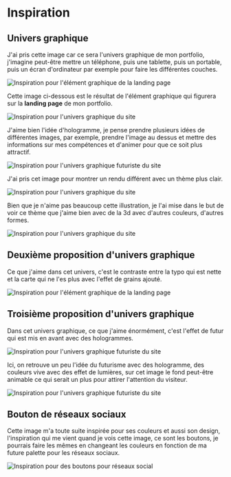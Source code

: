 # Inspiration

## Univers graphique

J'ai pris cette image car ce sera l'univers graphique de mon portfolio, j'imagine peut-être mettre un téléphone, puis une tablette, puis un portable, puis un écran d'ordinateur par exemple pour faire les différentes couches.

![Inspiration pour l'élément graphique de la landing page](images/graphic-universe.webp)

Cette image ci-dessous est le résultat de l'élément graphique qui figurera sur la **landing page** de mon portfolio.

![Inspiration pour l'univers graphique du site](images/graphic-universe-design.webp)

J'aime bien l'idée d'hologramme, je pense prendre plusieurs idées de différentes images, par exemple, prendre l'image au dessus et mettre des informations sur mes compétences et d'animer pour que ce soit plus attractif.

![Inspiration pour l'univers graphique futuriste du site](images/grapic-universe-inspi.webp)

J'ai pris cet image pour montrer un rendu différent avec un thème plus clair.

![Inspiration pour l'univers graphique du site](images/graphic-universe-white-theme.webp)

Bien que je n'aime pas beaucoup cette illustration, je l'ai mise dans le but de voir ce thème que j'aime bien avec de la 3d avec d'autres couleurs, d'autres formes.

![Inspiration pour l'univers graphique du site](images/graphic-universe-design-3.webp)


## Deuxième proposition d'univers graphique

Ce que j'aime dans cet univers, c'est le contraste entre la typo qui est nette et la carte qui ne l'es plus avec l'effet de grains ajouté.

![Inspiration pour l'élément graphique de la landing page](images/graphic-universe-2.webp)

## Troisième proposition d'univers graphique

Dans cet univers graphique, ce que j'aime énormément, c'est l'effet de futur qui est mis en avant avec des hologrammes.

![Inspiration pour l'univers graphique futuriste du site](images/graphic-universe-futuriste.webp)

Ici, on retrouve un peu l'idée du futurisme avec des hologramme, des couleurs vive avec des effet de lumières, sur cet image le fond peut-être animable ce qui serait un plus pour attirer l'attention du visiteur.

![Inspiration pour l'univers graphique futuriste du site](images/graphic-universe-futuriste-2.webp)


## Bouton de réseaux sociaux

Cette image m'a toute suite inspirée pour ses couleurs et aussi son design, l'inspiration qui me vient quand je vois cette image, ce sont les boutons, je pourrais faire les mêmes en changeant les couleurs en fonction de ma future palette pour les réseaux sociaux.

![Inspiration pour des boutons pour réseaux social](images/social-button.webp)


